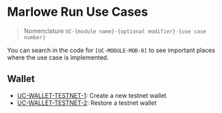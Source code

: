 # Marlowe Run Use Cases

> Nomenclature `UC-{module name}-{optional modifier}-{use case number}`

You can search in the code for `[UC-MODULE-MOD-0]` to see important places where the use case is implemented.

## Wallet

* [UC-WALLET-TESTNET-1](./wallet.md#UC-WALLET-TESTNET-1): Create a new testnet wallet
* [UC-WALLET-TESTNET-2](./wallet.md#UC-WALLET-TESTNET-2): Restore a testnet wallet
